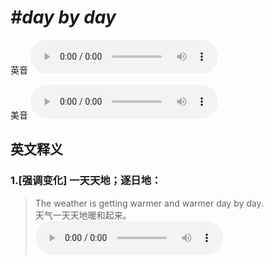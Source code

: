 # ***\#day by day*** 
英音
<audio src="./media/day by day1_AAC.aac" controls="controls"></audio>

美音
<audio src="./media/day by day2_AAC.aac" controls="controls"></audio>



  

英文释义
---
### 1.**[强调变化] 一天天地；逐日地：**  

 > The weather is getting warmer and warmer day by day.   
 > 天气一天天地暖和起来。    
<audio src="./media/day-9.aac" controls="controls"></audio>


